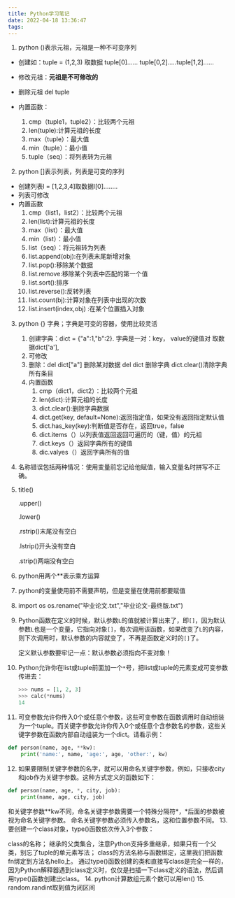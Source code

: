 ```yaml
---
title: Python学习笔记
date: 2022-04-18 13:36:47
tags:
---
```

1. python ()表示元祖，元祖是一种不可变序列
- 创建如：tuple = (1,2,3) 取数据 tuple[0]......  tuple[0,2].....tuple[1,2]......
- 修改元祖：**元祖是不可修改的**
- 删除元祖 del tuple
- 内置函数：

 	1. cmp（tuple1，tuple2）：比较两个元祖
 	2. len(tuple):计算元祖的长度
 	3. max（tuple）：最大值
 	4.  min（tuple）：最小值
 	5.   tuple（seq）：将列表转为元祖
2. python []表示列表，列表是可变的序列
- 创建列表l = [1,2,3,4]取数据l[0]........
- 列表可修改
- 内置函数
	1. cmp（list1，list2）：比较两个元祖
	2. len(list):计算元祖的长度
	3. max（list）：最大值
	4. min（list）：最小值
	5. list（seq）：将元祖转为列表
	6. list.append(obj):在列表末尾新增对象
	7. list.pop():移除某个数据
	8. list.remove:移除某个列表中匹配的第一个值
	9. list.sort():排序
	10. list.reverse():反转列表
	11. list.count(bj):计算对象在列表中出现的次数
	12. list.insert(index,obj) :在某个位置插入对象
3. python {} 字典；字典是可变的容器，使用比较灵活
	1. 创建字典：dict = {"a":1,"b":2}. 字典是一对：key， value的键值对 取数据dict['a'],
	2. 可修改
	3. 删除：del dict["a"] 删除某对数据  del dict 删除字典 dict.clear()清除字典所有条目
	4. 内置函数
		1. cmp（dict1，dict2）：比较两个元祖
		2. len(dict):计算元祖的长度
		3. dict.clear():删除字典数据
		4. dict.get(key, default=None):返回指定值，如果没有返回指定默认值
		5. dict.has_key(key):判断值是否存在，返回true，false
		6. dict.items（）以列表值返回返回可遍历的（键，值）的元祖
		7. dict.keys（）返回字典所有的键值
		8. dic.valyes（）返回字典所有的值

4. 名称错误包括两种情况：使用变量前忘记给他赋值，输入变量名时拼写不正确。

5. title()

   .upper()

   .lower()

   .rstrip()末尾没有空白

   .lstrip()开头没有空白

   .strip()两端没有空白 

6. python用两个**表示乘方运算

7. python的变量使用前不需要声明，但是变量在使用前都要赋值

8. import os
	 os.rename("毕业论文.txt","毕业论文-最终版.txt")
	
9. Python函数在定义的时候，默认参数`L`的值就被计算出来了，即`[]`，因为默认参数`L`也是一个变量，它指向对象`[]`，每次调用该函数，如果改变了`L`的内容，则下次调用时，默认参数的内容就变了，不再是函数定义时的`[]`了。

     定义默认参数要牢记一点：默认参数必须指向不变对象！

10. Python允许你在list或tuple前面加一个`*`号，把list或tuple的元素变成可变参数传进去：

     ```python
     >>> nums = [1, 2, 3]
     >>> calc(*nums)
     14
     ```
11. 可变参数允许你传入0个或任意个参数，这些可变参数在函数调用时自动组装为一个tuple。而关键字参数允许你传入0个或任意个含参数名的参数，这些关键字参数在函数内部自动组装为一个dict。请看示例：
```python
def person(name, age, **kw):
    print('name:', name, 'age:', age, 'other:', kw)
```
12. 如果要限制关键字参数的名字，就可以用命名关键字参数，例如，只接收city和job作为关键字参数。这种方式定义的函数如下：
```python
def person(name, age, *, city, job):
    print(name, age, city, job)
```
和关键字参数**kw不同，命名关键字参数需要一个特殊分隔符*，*后面的参数被视为命名关键字参数。
命名关键字参数必须传入参数名，这和位置参数不同。
13. 要创建一个class对象，type()函数依次传入3个参数：

class的名称；
继承的父类集合，注意Python支持多重继承，如果只有一个父类，别忘了tuple的单元素写法；
class的方法名称与函数绑定，这里我们把函数fn绑定到方法名hello上。
通过type()函数创建的类和直接写class是完全一样的，因为Python解释器遇到class定义时，仅仅是扫描一下class定义的语法，然后调用type()函数创建出class。
14. python计算数组元素个数可以用len(<name>)
15. random.randint取到值为闭区间
